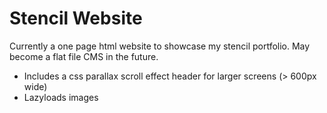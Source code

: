 # Stencil Website

Currently a one page html website to showcase my stencil portfolio. May become a flat file CMS in the future.

* Includes a css parallax scroll effect header for larger screens (> 600px wide)
* Lazyloads images